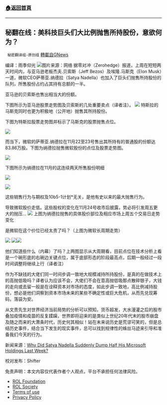 ###  [:house:返回首頁](https://github.com/ourhimalayas/txt)
---


## 秘翻在线：美科技巨头们大比例抛售所持股份，意欲何为？
` 秘密翻译组-原创组` [轉載自GNews](https://gnews.org/zh-hans/1706475/)

编译：雨季仰光
![](https://assets.gnews.org/wp-content/uploads/2021/11/11Picture1.png)图片来源：网络
据零对冲（Zerohedge）报道，上周在短短两天时间内，与亚马逊老板杰夫.贝索斯（Jeff Bezos）及埃隆.马斯克（Elon Musk）一道，微软CEO萨蒂亚.纳德拉（Satya Nadella）也加入了巨头们抛售所持股份的队列，所售股份占约占其持有总额的一半。

亚马逊的贝索斯也售出相当大的份额。

下图所示为亚马逊股票走势图及贝索斯的几处重要卖点（译者注）。
![](https://cms.zerohedge.com/s3/files/inline-images/bfm360B.jpg?itok=oLPN3KCK)
特斯拉的马斯克同时也更为积极地（公开地）抛售其所持股份。

下图为特斯拉股票走势图并标示了马斯克的股票抛售点位。

[![](https://assets.zerohedge.com/s3fs-public/styles/inline_image_mobile/public/inline-images/bfmA433_2.jpg?itok=L_I51-qr)](https://www.zerohedge.com/s3/files/inline-images/bfmA433_2.jpg?itok=L_I51-qr)

而当下，微软的萨蒂亚.纳德拉在11月22至23号售出其所持有的普通股的份额达83.86万股。下图为纳德拉抛售微软股份的点位及股票走势图。

[![](https://assets.zerohedge.com/s3fs-public/styles/inline_image_mobile/public/inline-images/bfmC295_0.jpg?itok=qLIJQ-7v)](https://www.zerohedge.com/s3/files/inline-images/bfmC295_0.jpg?itok=qLIJQ-7v)

下图所示为纳德拉在11月的这连续两天所售股份明细

[![](https://assets.zerohedge.com/s3fs-public/styles/inline_image_mobile/public/inline-images/bfmF65E.jpg?itok=2oNTF1mR)](https://www.zerohedge.com/s3/files/inline-images/bfmF65E.jpg?itok=2oNTF1mR)

[![](https://assets.zerohedge.com/s3fs-public/styles/inline_image_mobile/public/inline-images/bfmC21E.jpg?itok=Nv_JOA_6)](https://www.zerohedge.com/s3/files/inline-images/bfmC21E.jpg?itok=Nv_JOA_6)

这些销售行为与期权及10b5-1计划\*无关，是他有史以来的最大抛售行为。

导致微软股价走低。这些股权的变化在11月24号收市后披露，势必将引发周五更大的抛压…
[![](https://assets.zerohedge.com/s3fs-public/styles/inline_image_mobile/public/inline-images/bfm9FA6_0.jpg?itok=s2y8xb3O)](https://www.zerohedge.com/s3/files/inline-images/bfm9FA6_0.jpg?itok=s2y8xb3O)
上图为纳德拉抛售的具体股价部位及相应市场上周五个交易日走势变化

是微软在这个价位已经太贵了吗？（上图为微软长周期走势）

[![](https://assets.zerohedge.com/s3fs-public/styles/inline_image_mobile/public/inline-images/bfmC474.jpg?itok=rK8tIxdg)](https://www.zerohedge.com/s3/files/inline-images/bfmC474.jpg?itok=rK8tIxdg)
[![](https://assets.zerohedge.com/s3fs-public/styles/inline_image_mobile/public/inline-images/bfm4DED_1.jpg?itok=EDCJ8cqK)](https://www.zerohedge.com/s3/files/inline-images/bfm4DED_1.jpg?itok=EDCJ8cqK)![](https://cms.zerohedge.com/s3/files/inline-images/bfmED4B.jpg?itok=zPFJ3gjt)




他们知道些什么（内幕）了吗？上两图显示从大周期看，目前点位在技术分析上看是一个碗形底的右碗边关键点位，属于底部形态的阶段最高点，后期一般经过一段时间调整将继续上行（译者注）

作为不缺钱的大佬们同一时间步调一致地大规模减持所持股份，是真的在做技术上的高抛低吸吗？译者认为应该不会，大佬们不会在意高抛低吸那点散碎银子，大钱的走向或去留一般是在诠释资本对市场的态度，如此步调一致地，高比例减持股份，想必是他们洞察到资本市场未来的某些不确定性或巨大危机，从而先兑现筹码，落袋为安。

从文贵先生对世界经济当前局势的分析可以预知，货币超发，大水漫灌之后的股市叠加疫情和疫苗的反复蹂躏，世界即将迎来的是类似上世纪20年代末的股市崩盘及随之而来的大萧条时代，历史何其相似！站在未来说历史是荒谬可笑的，但是总结历史事件，结合当下发生的现实事件，总可以找到规律性的蛛丝马迹来引导和准备我们今天的行为。

新闻来源：[Why Did Satya Nadella Suddenly Dump Half His Microsoft Holdings Last Week?](https://www.zerohedge.com/markets/why-did-satya-nadella-suddenly-dump-half-his-microsoft-holdings-last-week)

校对发布：Shifter

 

免责声明：本文内容仅代表作者个人观点，平台不承担任何法律风险。

- [ROL Foundation](https://rolfoundation.org/)
- [ROL Society](https://rolsociety.org/)
- [Terms of use](https://gnews.org/terms-of-use-3/)
- [Privacy Policy](https://gnews.org/privacy-policy/)
